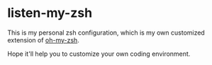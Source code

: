 # listen-my-zsh

This is my personal zsh configuration, which is my own customized extension of [oh-my-zsh](https://ohmyz.sh/). 

Hope it'll help you to customize your own coding environment. 
